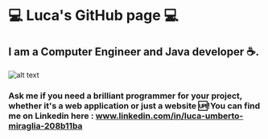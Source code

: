 # 💻 Luca's GitHub page 💻
## I am a Computer Engineer and Java developer ☕.
![alt text](https://user-images.githubusercontent.com/65346271/97787292-6b66e980-1bb1-11eb-9512-f94e07629f4b.jpg)
### Ask me if you need a brilliant programmer for your project, whether it's a web application or just a website 🆙!You can find me on Linkedin here : www.linkedin.com/in/luca-umberto-miraglia-208b11ba

<!--
**LucaUmberto91/LucaUmberto91** is a ✨ _special_ ✨ repository because its `README.md` (this file) appears on your GitHub profile.

Here are some ideas to get you started:

- 🔭 I’m currently working on ...
- 🌱 I’m currently learning ...
- 👯 I’m looking to collaborate on ...
- 🤔 I’m looking for help with ...
- 💬 Ask me about ...
- 📫 How to reach me: ...
- 😄 Pronouns: ...
- ⚡ Fun fact: ...
-->

